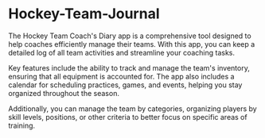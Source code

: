 # Hockey-Team-Journal

The Hockey Team Coach's Diary app is a comprehensive tool designed to help coaches efficiently manage their teams. With this app, you can keep a detailed log of all team activities and streamline your coaching tasks.

Key features include the ability to track and manage the team's inventory, ensuring that all equipment is accounted for. The app also includes a calendar for scheduling practices, games, and events, helping you stay organized throughout the season.

Additionally, you can manage the team by categories, organizing players by skill levels, positions, or other criteria to better focus on specific areas of training.
